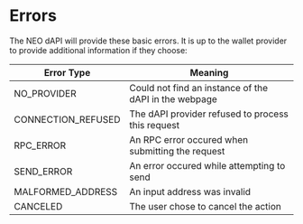 # Errors
The NEO dAPI will provide these basic errors. It is up to the wallet provider to provide additional information if they choose:

Error Type | Meaning
---------- | -------
NO_PROVIDER | Could not find an instance of the dAPI in the webpage
CONNECTION_REFUSED | The dAPI provider refused to process this request
RPC_ERROR | An RPC error occured when submitting the request
SEND_ERROR | An error occured while attempting to send
MALFORMED_ADDRESS | An input address was invalid
CANCELED | The user chose to cancel the action
